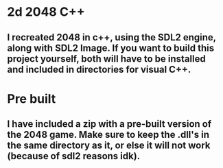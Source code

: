 # 2d 2048 C++
## I recreated 2048 in c++, using the SDL2 engine, along with SDL2 Image. If you want to build this project yourself, both will have to be installed and included in directories for visual C++.

# Pre built
## I have included a zip with a pre-built version of the 2048 game. Make sure to keep the .dll's in the same directory as it, or else it will not work (because of sdl2 reasons idk).
